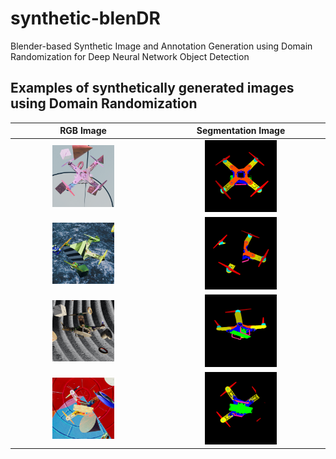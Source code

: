 # synthetic-blenDR
 Blender-based Synthetic Image and Annotation Generation using Domain Randomization for Deep Neural Network Object Detection

 ## Examples of synthetically generated images using Domain Randomization

RGB Image           |  Segmentation Image
:-------------------------:|:-------------------------:
<img src="/examples/rgb_image_001.png" alt="Image" style="width:45%;"> | <img src="/examples/iseg_image_001.png" alt="Image" style="width:45%;">
<img src="/examples/rgb_image_002.png" alt="Image" style="width:45%;"> | <img src="/examples/iseg_image_002.png" alt="Image" style="width:45%;">
<img src="/examples/rgb_image_003.png" alt="Image" style="width:45%;"> | <img src="/examples/iseg_image_003.png" alt="Image" style="width:45%;">
<img src="/examples/rgb_image_004.png" alt="Image" style="width:45%;"> | <img src="/examples/iseg_image_004.png" alt="Image" style="width:45%;">

